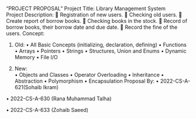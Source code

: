“PROJECT PROPOSAL”
		Project Title:
Library Management System	
		Project Description:
	Registration of new users.
	Checking old users.
	Create report of borrow books.
	Checking books in the stock.
	Record of borrow books, their borrow date and due date.
	Record the fine of the users.
		Concept:
1.	Old:
•	All Basic Concepts (initializing, declaration, defining)
•	Functions
•	Arrays
•	Pointers 
•	Strings
•	Structures, Union and Enums
•	Dynamic Memory
•	File I/O


2.	New:	
•	Objects and Classes
•	Operator Overloading
•	Inheritance
•	Abstraction
•	Polymorphism
•	Encapsulation
    Proposal By:
•	2022-CS-A-621(Sohaib Ikram)

•	2022-CS-A-630 (Rana Muhammad Talha)

•	2022-CS-A-633 (Zohaib Saeed)
